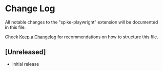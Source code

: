 # Change Log

All notable changes to the "spike-playwright" extension will be documented in this file.

Check [Keep a Changelog](http://keepachangelog.com/) for recommendations on how to structure this file.

## [Unreleased]

- Initial release